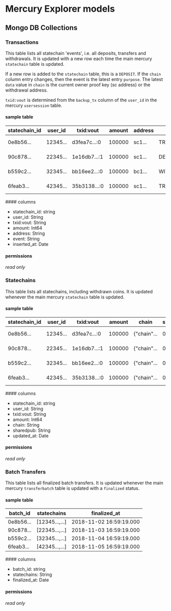 # Mercury Explorer models

## Mongo DB Collections

### Transactions

This table lists all statechain 'events', i.e. all deposits, transfers and withdrawals. It is updated with a new row each time the main mercury `statechain` table is updated. 

If a new row is added to the `statechain` table, this is a `DEPOSIT`. If the `chain` column entry changes, then the event is the latest entry `purpose`. The latest `data` value in `chain` is the current owner proof key (sc address) or the withdrawal address. 

`txid:vout` is determined from the `backup_tx` column of the `user_id` in the mercury `usersession` table. 

#### sample table

statechain_id | user_id | txid:vout | amount | address | event | inserted_at
--- | --- | --- | --- | --- | --- | ---
0e8b56... | 12345... | d3fea7c...:0 | 100000 | sc1... | TRANSFER | 2018-11-02 16:59:19.000
90c878... | 22345... | 1e16db7...:1 | 100000 | sc1... | DEPOSIT | 2018-11-03 16:59:19.000
b559c2... | 32345... | bb16ee2...:0 | 100000 | bc1... | WITHDRAWAL | 2018-11-04 16:59:19.000
6feab3... | 42345... | 35b3138...:0 | 100000 | sc1... | TRANSFER | 2018-11-05 16:59:19.000

#### columns

- statechain_id: string
- user_id: String
- txid:vout: String
- amount: Int64
- address: String
- event: String
- inserted_at: Date

#### permissions
*read only*

### Statechains

This table lists all statechains, including withdrawn coins. It is updated whenever the main mercury `statechain` table is updated. 

#### sample table

statechain_id | user_id | txid:vout | amount | chain | sharedpub | block_expiry | confirmed | updated_at
--- | --- | --- | --- | --- | --- | --- | --- | ---
0e8b56... | 12345... | d3fea7c...:0 | 100000 | {"chain"... | 0354bca... | 2097800 | true | 2018-11-02 16:59:19.000
90c878... | 22345... | 1e16db7...:1 | 100000 | {"chain"... | 023f022... | 2097900 | false | 2018-11-03 16:59:19.000
b559c2... | 32345... | bb16ee2...:0 | 100000 | {"chain"... | 03354bc... | 2097193 | true | 2018-11-04 16:59:19.000
6feab3... | 42345... | 35b3138...:0 | 100000 | {"chain"... | 03db31b... | 2097202 | true | 2018-11-05 16:59:19.000

#### columns

- statechain_id: string
- user_id: String
- txid:vout: String
- amount: Int64
- chain: String
- sharedpub: String
- updated_at: Date

#### permissions
*read only*

### Batch Transfers

This table lists all finalized batch transfers. It is updated whenever the main mercury `transferbatch` table is updated with a `finalized` status. 

#### sample table

batch_id | statechains | finalized_at
--- | --- | --- 
0e8b56... | [12345...,...] | 2018-11-02 16:59:19.000
90c878... | [22345...,...] | 2018-11-03 16:59:19.000
b559c2... | [32345...,...] | 2018-11-04 16:59:19.000
6feab3... | [42345...,...] | 2018-11-05 16:59:19.000

#### columns

- batch_id: string
- statechains: String
- finalized_at: Date

#### permissions
*read only*




